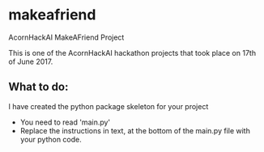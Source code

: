# makeafriend
AcornHackAI MakeAFriend Project

This is one of the AcornHackAI hackathon projects that took
place on 17th of June 2017.

## What to do:
I have created the python package skeleton for your project
- You need to read 'main.py'
- Replace the instructions in text, at the bottom of the main.py file
	with your python code.

